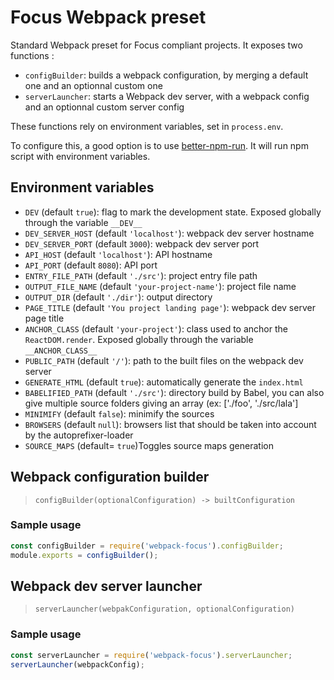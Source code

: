 # Focus Webpack preset

Standard Webpack preset for Focus compliant projects. It exposes two functions :
- `configBuilder`: builds a webpack configuration, by merging a default one and an optionnal custom one
- `serverLauncher`: starts a Webpack dev server, with a webpack config and an optionnal custom server config

These functions rely on environment variables, set in `process.env`.

To configure this, a good option is to use [better-npm-run]( https://www.npmjs.com/package/better-npm-run). It will run npm script with environment variables.

## Environment variables

- `DEV` (default `true`): flag to mark the development state. Exposed globally through the variable `__DEV__`
- `DEV_SERVER_HOST` (default `'localhost'`): webpack dev server hostname
- `DEV_SERVER_PORT` (default `3000`): webpack dev server port
- `API_HOST` (default `'localhost'`): API hostname
- `API_PORT` (default `8080`): API port
- `ENTRY_FILE_PATH` (default `'./src'`): project entry file path
- `OUTPUT_FILE_NAME` (default `'your-project-name'`): project file name
- `OUTPUT_DIR` (default `'./dir'`): output directory
- `PAGE_TITLE` (default `'You project landing page'`): webpack dev server page title
- `ANCHOR_CLASS` (default `'your-project'`): class used to anchor the `ReactDOM.render`. Exposed globally through the variable `__ANCHOR_CLASS__`
- `PUBLIC_PATH` (default `'/'`): path to the built files on the webpack dev server
- `GENERATE_HTML` (default `true`): automatically generate the `index.html`
- `BABELIFIED_PATH` (default `'./src'`): directory build by Babel, you can also give multiple source folders giving an array (ex: ['./foo', './src/lala']
- `MINIMIFY` (default `false`): minimify the sources
- `BROWSERS` (default `null`): browsers list that should be taken into account by the autoprefixer-loader
- `SOURCE_MAPS` (default= `true`)Toggles source maps generation


## Webpack configuration builder

>`configBuilder(optionalConfiguration) -> builtConfiguration`

### Sample usage

```js
const configBuilder = require('webpack-focus').configBuilder;
module.exports = configBuilder();
```

## Webpack dev server launcher

>`serverLauncher(webpakConfiguration, optionalConfiguration)`

### Sample usage

```js
const serverLauncher = require('webpack-focus').serverLauncher;
serverLauncher(webpackConfig);
```
